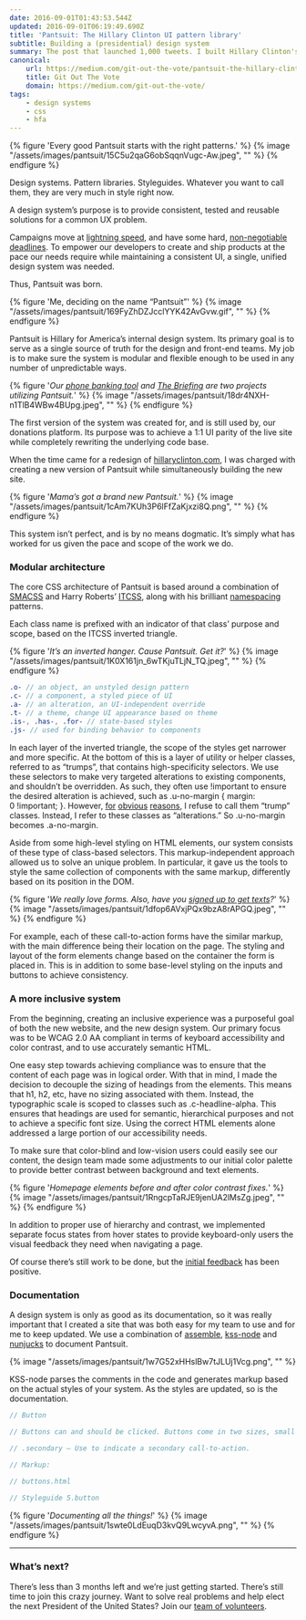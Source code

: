 ```yaml
---
date: 2016-09-01T01:43:53.544Z
updated: 2016-09-01T06:19:49.690Z
title: 'Pantsuit: The Hillary Clinton UI pattern library'
subtitle: Building a (presidential) design system
summary: The post that launched 1,000 tweets. I built Hillary Clinton's design system, and this is how I did it.
canonical:
    url: https://medium.com/git-out-the-vote/pantsuit-the-hillary-clinton-ui-pattern-library-238e9bf06b54#.ea178qdel
    title: Git Out The Vote
    domain: https://medium.com/git-out-the-vote/
tags:
    - design systems
    - css
    - hfa
---
```


{% figure 'Every good Pantsuit starts with the right patterns.' %}
{% image "/assets/images/pantsuit/15C5u2qaG6obSqqnVugc-Aw.jpeg", "" %}
{% endfigure %}

Design systems. Pattern libraries. Styleguides. Whatever you want to call them, they are very much in style right now.

A design system’s purpose is to provide consistent, tested and reusable solutions for a common UX problem.

Campaigns move at [lightning speed](https://medium.com/git-out-the-vote/building-applications-at-campaign-speed-281e802360c2#.u789ixvnz), and have some hard, [non-negotiable deadlines](https://days.to/election-day-in-us/2016). To empower our developers to create and ship products at the pace our needs require while maintaining a consistent UI, a single, unified design system was needed.

Thus, Pantsuit was born.

{% figure 'Me, deciding on the name “Pantsuit”' %}
{% image "/assets/images/pantsuit/169FyZhDZJcclYYK42AvGvw.gif", "" %}
{% endfigure %}

Pantsuit is Hillary for America’s internal design system. Its primary goal is to serve as a single source of truth for the design and front-end teams. My job is to make sure the system is modular and flexible enough to be used in any number of unpredictable ways.

{% figure '_Our_ [_phone banking tool_](https://www.hillaryclinton.com/calls/) _and_ [_The Briefing_](https://www.hillaryclinton.com/briefing/) _are two projects utilizing Pantsuit._' %}
{% image "/assets/images/pantsuit/18dr4NXH-n1TlB4WBw4BUpg.jpeg", "" %}
{% endfigure %}

The first version of the system was created for, and is still used by, our donations platform. Its purpose was to achieve a 1:1 UI parity of the live site while completely rewriting the underlying code base.

When the time came for a redesign of [hillaryclinton.com](http://www.hillaryclinton.com), I was charged with creating a new version of Pantsuit while simultaneously building the new site.

{% figure '_Mama’s got a brand new Pantsuit._' %}
{% image "/assets/images/pantsuit/1cAm7KUh3P6lFfZaKjxzi8Q.png", "" %}
{% endfigure %}

This system isn’t perfect, and is by no means dogmatic. It’s simply what has worked for us given the pace and scope of the work we do.

### Modular architecture

The core CSS architecture of Pantsuit is based around a combination of [SMACSS](http://smacss.com) and Harry Roberts’ [ITCSS](http://www.creativebloq.com/web-design/manage-large-scale-web-projects-new-css-architecture-itcss-41514731), along with his brilliant [namespacing](http://csswizardry.com/2015/03/more-transparent-ui-code-with-namespaces/) patterns.

Each class name is prefixed with an indicator of that class’ purpose and scope, based on the ITCSS inverted triangle.

{% figure '_It’s an inverted hanger. Cause Pantsuit. Get it?_' %}
{% image "/assets/images/pantsuit/1K0X161jn_6wTKjuTLjN_TQ.jpeg", "" %}
{% endfigure %}

```scss
.o- // an object, an unstyled design pattern
.c- // a component, a styled piece of UI
.a- // an alteration, an UI-independent override
.t- // a theme, change UI appearance based on theme
.is-, .has-, .for- // state-based styles
.js- // used for binding behavior to components
```

In each layer of the inverted triangle, the scope of the styles get narrower and more specific. At the bottom of this is a layer of utility or helper classes, referred to as “trumps”, that contains high-specificity selectors. We use these selectors to make very targeted alterations to existing components, and shouldn’t be overridden. As such, they often use !important to ensure the desired alteration is achieved, such as .u-no-margin { margin: 0 !important; }. However, [for](https://www.hillaryclinton.com/feed/how-many-ways-can-the-nations-newspapers-declare-donald-trump-unfit-to-be-commander-in-chief/) [obvious](https://www.hillaryclinton.com/feed/5-questions-every-voter-should-ask-about-donald-trumps-bizarre-relationship-with-russia/) [reasons](https://www.hillaryclinton.com/feed/theres-a-reason-why-white-supremacists-like-donald-trump/), I refuse to call them “trump” classes. Instead, I refer to these classes as “alterations.” So .u-no-margin becomes .a-no-margin.

Aside from some high-level styling on HTML elements, our system consists of these type of class-based selectors. This markup-independent approach allowed us to solve an unique problem. In particular, it gave us the tools to style the same collection of components with the same markup, differently based on its position in the DOM.

{% figure '_We really love forms. Also, have you_ [_signed up to get texts_](https://www.hillaryclinton.com/forms/texts-from-hillary/)_?_' %}
{% image "/assets/images/pantsuit/1dfop6AVxjPQx9bzA8rAPGQ.jpeg", "" %}
{% endfigure %}

For example, each of these call-to-action forms have the similar markup, with the main difference being their location on the page. The styling and layout of the form elements change based on the container the form is placed in. This is in addition to some base-level styling on the inputs and buttons to achieve consistency.

### A more inclusive system

From the beginning, creating an inclusive experience was a purposeful goal of both the new website, and the new design system. Our primary focus was to be WCAG 2.0 AA compliant in terms of keyboard accessibility and color contrast, and to use accurately semantic HTML.

One easy step towards achieving compliance was to ensure that the content of each page was in logical order. With that in mind, I made the decision to decouple the sizing of headings from the elements. This means that h1, h2, etc, have no sizing associated with them. Instead, the typographic scale is scoped to classes such as .c-headline-alpha. This ensures that headings are used for semantic, hierarchical purposes and not to achieve a specific font size. Using the correct HTML elements alone addressed a large portion of our accessibility needs.

To make sure that color-blind and low-vision users could easily see our content, the design team made some adjustments to our initial color palette to provide better contrast between background and text elements.

{% figure '_Homepage elements before and after color contrast fixes._' %}
{% image "/assets/images/pantsuit/1RngcpTaRJE9jenUA2lMsZg.jpeg", "" %}
{% endfigure %}

In addition to proper use of hierarchy and contrast, we implemented separate focus states from hover states to provide keyboard-only users the visual feedback they need when navigating a page.

Of course there’s still work to be done, but the [initial feedback](https://www.lullabot.com/articles/auditing-presidential-websites-for-accessibility) has been positive.

### Documentation

A design system is only as good as its documentation, so it was really important that I created a site that was both easy for my team to use and for me to keep updated. We use a combination of [assemble](https://github.com/assemble/assemble), [kss-node](https://github.com/kss-node/kss-node) and [nunjucks](https://github.com/mozilla/nunjucks) to document Pantsuit.

{% image "/assets/images/pantsuit/1w7G52xHHslBw7tJLUj1Vcg.png", "" %}

KSS-node parses the comments in the code and generates markup based on the actual styles of your system. As the styles are updated, so is the documentation.

```scss
// Button

// Buttons can and should be clicked. Buttons come in two sizes, small and large. To create a large button, add a class of \`c-button-large\`. To create a link that looks like a button, add the \`c-button-link\` class.

// .secondary — Use to indicate a secondary call-to-action.

// Markup:

// buttons.html

// Styleguide 5.button
```

{% figure '_Documenting all the things!_' %}
{% image "/assets/images/pantsuit/1swte0LdEuqD3kvQ9LwcyvA.png", "" %}
{% endfigure %}

---

### What’s next?

There’s less than 3 months left and we’re just getting started. There’s still time to join this crazy journey. Want to solve real problems and help elect the next President of the United States? Join our [team of volunteers](https://devprogress.us/).
